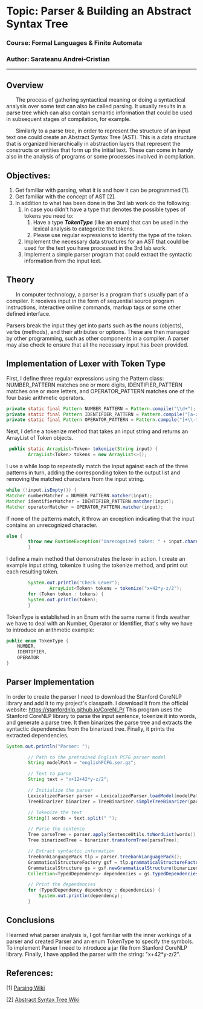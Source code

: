 # Topic: Parser & Building an Abstract Syntax Tree

### Course: Formal Languages & Finite Automata
### Author: Sarateanu Andrei-Cristian

----

## Overview
&ensp;&ensp;&ensp; The process of gathering syntactical meaning or doing a syntactical analysis over some text can also be called parsing. It usually results in a parse tree which can also contain semantic information that could be used in subsequent stages of compilation, for example.

&ensp;&ensp;&ensp; Similarly to a parse tree, in order to represent the structure of an input text one could create an Abstract Syntax Tree (AST). This is a data structure that is organized hierarchically in abstraction layers that represent the constructs or entities that form up the initial text. These can come in handy also in the analysis of programs or some processes involved in compilation.


## Objectives:
1. Get familiar with parsing, what it is and how it can be programmed [1].
2. Get familiar with the concept of AST [2].
3. In addition to what has been done in the 3rd lab work do the following:
    1. In case you didn't have a type that denotes the possible types of tokens you need to:
        1. Have a type __*TokenType*__ (like an enum) that can be used in the lexical analysis to categorize the tokens.
        2. Please use regular expressions to identify the type of the token.
    2. Implement the necessary data structures for an AST that could be used for the text you have processed in the 3rd lab work.
    3. Implement a simple parser program that could extract the syntactic information from the input text.


## Theory

&ensp;&ensp;&ensp; In computer technology, a parser is a program that's usually part of a compiler. It receives input in the form of sequential source program instructions, interactive online commands, markup tags or some other defined interface.

Parsers break the input they get into parts such as the nouns (objects), verbs (methods), and their attributes or options. These are then managed by other programming, such as other components in a compiler. A parser may also check to ensure that all the necessary input has been provided.

## Implementation of Lexer with Token Type
First, I define three regular expressions using the Pattern class: NUMBER_PATTERN matches one or more digits,
IDENTIFIER_PATTERN matches one or more letters, and OPERATOR_PATTERN matches one of the four basic arithmetic operators.

```java
private static final Pattern NUMBER_PATTERN = Pattern.compile("\\d+");
private static final Pattern IDENTIFIER_PATTERN = Pattern.compile("[a-zA-Z]+");
private static final Pattern OPERATOR_PATTERN = Pattern.compile("[+\\-*/]");
```

Next, I define a tokenize method that takes an input string and returns an ArrayList of Token objects.

```java
 public static ArrayList<Token> tokenize(String input) {
        ArrayList<Token> tokens = new ArrayList<>();
```

I use a while loop to repeatedly match the input against each of the three patterns in turn,
adding the corresponding token to the output list and removing the matched characters from the input string.

```java
while (!input.isEmpty()) {
Matcher numberMatcher = NUMBER_PATTERN.matcher(input);
Matcher identifierMatcher = IDENTIFIER_PATTERN.matcher(input);
Matcher operatorMatcher = OPERATOR_PATTERN.matcher(input);
```

If none of the patterns match, it throw an exception indicating that the input contains an unrecognized character.

```java
else {
        throw new RuntimeException("Unrecognized token: " + input.charAt(0));
        }
```

I define a main method that demonstrates the lexer in action. I create an example input string,
tokenize it using the tokenize method, and print out each resulting token.

```java
        System.out.println("Check Lexer");
                ArrayList<Token> tokens = tokenize("x+42*y-z/2");
        for (Token token : tokens) {
        System.out.println(token);
        }
```

TokenType is established in an Enum with the same name it finds weather we have to deal with an Number, Operator or Identifier, that's why we have to introduce an arithmetic example:
```java
public enum TokenType {
    NUMBER,
    IDENTIFIER,
    OPERATOR
}
```

## Parser Implementation
In order to create the parser I need to download the Stanford CoreNLP library and add it to my project's classpath. I download it from the official website: https://stanfordnlp.github.io/CoreNLP/
This program uses the Stanford CoreNLP library to parse the input sentence, tokenize it into words, and generate a parse tree. It then binarizes the parse tree and extracts the syntactic dependencies from the binarized tree. Finally, it prints the extracted dependencies.

```java
System.out.println("Parser: ");

        // Path to the pretrained English PCFG parser model
        String modelPath = "englishPCFG.ser.gz";

        // Text to parse
        String text = "x+12+42*y-z/2";

        // Initialize the parser
        LexicalizedParser parser = LexicalizedParser.loadModel(modelPath);
        TreeBinarizer binarizer = TreeBinarizer.simpleTreeBinarizer(parser.getTLPParams().headFinder(), parser.treebankLanguagePack());

        // Tokenize the text
        String[] words = text.split(" ");

        // Parse the sentence
        Tree parseTree = parser.apply(SentenceUtils.toWordList(words));
        Tree binarizedTree = binarizer.transformTree(parseTree);

        // Extract syntactic information
        TreebankLanguagePack tlp = parser.treebankLanguagePack();
        GrammaticalStructureFactory gsf = tlp.grammaticalStructureFactory();
        GrammaticalStructure gs = gsf.newGrammaticalStructure(binarizedTree);
        Collection<TypedDependency> dependencies = gs.typedDependenciesCCprocessed();

        // Print the dependencies
        for (TypedDependency dependency : dependencies) {
            System.out.println(dependency);
        }
```

## Conclusions

I learned what parser analysis is, I got familiar with the inner workings of a parser and created Parser and an enum
TokenType to specify the symbols. To implement Parser I need to introduce a jar file from Stanford CoreNLP library. Finally, I have applied the parser with the
string: "x+42*y-z/2".

## References:
[1] [Parsing Wiki](https://en.wikipedia.org/wiki/Parsing)

[2] [Abstract Syntax Tree Wiki](https://en.wikipedia.org/wiki/Abstract_syntax_tree)
 